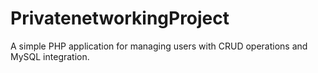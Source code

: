 # PrivatenetworkingProject
A simple PHP application for managing users with CRUD operations and MySQL integration.
